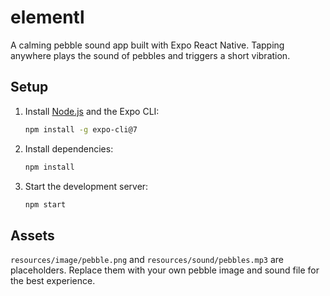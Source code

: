 # elementl

A calming pebble sound app built with Expo React Native. Tapping anywhere plays the sound of pebbles and triggers a short vibration.

## Setup

1. Install [Node.js](https://nodejs.org/) and the Expo CLI:
   ```bash
   npm install -g expo-cli@7
   ```
2. Install dependencies:
   ```bash
   npm install
   ```
3. Start the development server:
   ```bash
   npm start
   ```

## Assets

`resources/image/pebble.png` and `resources/sound/pebbles.mp3` are placeholders. Replace them with your own pebble image and sound file for the best experience.
